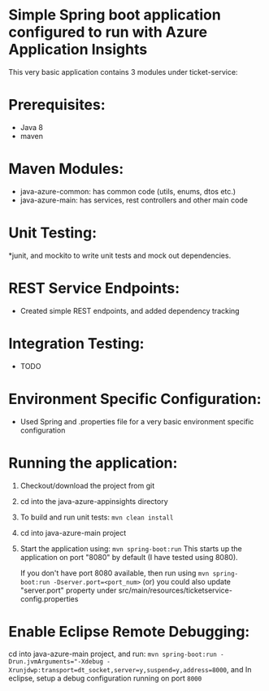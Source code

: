 # Simple Spring boot application configured to run with Azure Application Insights

This very basic application contains 3 modules under ticket-service:

# Prerequisites:
* Java 8
* maven

# Maven Modules:
* java-azure-common: has common code (utils, enums, dtos etc.)
* java-azure-main: has services, rest controllers and other main code

# Unit Testing:
*junit, and mockito to write unit tests and mock out dependencies.

# REST Service Endpoints:
* Created simple REST endpoints, and added dependency tracking

# Integration Testing:
* TODO

# Environment Specific Configuration:
* Used Spring and .properties file for a very basic environment specific configuration

# Running the application:

1. Checkout/download the project from git
2. cd into the java-azure-appinsights directory
3. To build and run unit tests: ```mvn clean install```
4. cd into java-azure-main project
5. Start the application using: ```mvn spring-boot:run```
   This starts up the application on port "8080" by default (I have tested using 8080).

   If you don't have port 8080 available, then run using 
   ```mvn spring-boot:run -Dserver.port=<port_num>```
   (or)
   you could also update "server.port" property under src/main/resources/ticketservice-config.properties

# Enable Eclipse Remote Debugging:
 cd into java-azure-main project, and run: ```mvn spring-boot:run -Drun.jvmArguments="-Xdebug -Xrunjdwp:transport=dt_socket,server=y,suspend=y,address=8000```, and In eclipse, setup a debug configuration running on port ```8000```

